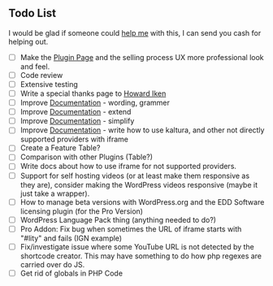 ## Todo List ##

I would be glad if someone could [help me](https://github.com/nextgenthemes/advanced-responsive-video-embedder) with this, I can send you cash for helping out.

- [ ] Make the [Plugin Page](https://nextgenthemes.com/plugins/advanced-responsive-video-embedder-pro/) and the selling process UX more professional look and feel.
- [ ] Code review
- [ ] Extensive testing
- [ ] Write a special thanks page to [Howard Iken](http://www.myfloridalaw.com/)
- [ ] Improve [Documentation][50] - wording, grammer
- [ ] Improve [Documentation][50] - extend
- [ ] Improve [Documentation][50] - simplify
- [ ] Improve [Documentation][50] - write how to use kaltura, and other not directly supported providers with iframe
- [ ] Create a Feature Table?
- [ ] Comparison with other Plugins (Table?)
- [ ] Write docs about how to use iframe for not supported providers.
- [ ] Support for self hosting videos (or at least make them responsive as they are), consider making the WordPress videos responsive (maybe it just take a wrapper).
- [ ] How to manage beta versions with WordPress.org and the EDD Software licensing plugin (for the Pro Version)
- [ ] WordPress Language Pack thing (anything needed to do?)
- [ ] Pro Addon: Fix bug when sometimes the URL of iframe starts with "#lity" and fails (IGN example)
- [ ] Fix/investigate issue where some YouTube URL is not detected by the shortcode creator. This may have something to do how php regexes are carried over do JS.
- [ ] Get rid of globals in PHP Code

 [50]: https://github.com/nextgenthemes/advanced-responsive-video-embedder/blob/master/docs.md
